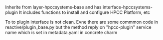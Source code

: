 Inherite from layer-hpccsystems-base and has interface-hpccsystems-plugin 
It includes functions to install and configure HPCC Platform, etc

To to plugin interface is not clean. Evne there are some commmon code in reactive/plugin_base.py
but the method reply on "hpcc-plugin" service name which is set in metadata.yaml in concrete
charm



